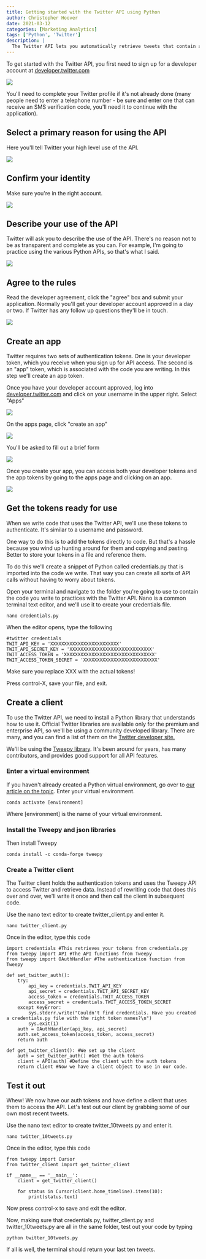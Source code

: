 ```yaml
---
title: Getting started with the Twitter API using Python
author: Christopher Hoover
date: 2021-03-12
categories: [Marketing Analytics]
tags: ['Python', 'Twitter']
description: |
  The Twitter API lets you automatically retrieve tweets that contain a particular hashtag.
---
```


To get started with the Twitter API, you first need to sign up for a developer account at [developer.twitter.com](https://developer.twitter.com/en/apply/user.html)

![](twitter_apply1.png)

You'll need to complete your Twitter profile if it's not already done (many people need to enter a telephone number - be sure and enter one that can receive an SMS verification code, you'll need it to continue with the application).

## Select a primary reason for using the API
Here you'll tell Twitter your high level use of the API.

![](twitter_apply_step2.png)

## Confirm your identity
Make sure you're in the right account.

![](twitter_applystep3.png)

## Describe your use of the API
Twitter will ask you to describe the use of the API. There's no reason not to be as transparent and complete as you can. For example, I'm going to practice using the various Python APIs, so that's what I said.

![](twitter_applystep4.png)

## Agree to the rules

Read the developer agreement, click the "agree" box and submit your application. Normally you'll get your developer account approved in a day or two. If Twitter has any follow up questions they'll be in touch.

![](twitter_applystep5.png)

## Create an app

Twitter requires two sets of authentication tokens. One is your developer token, which you receive when you sign up for API access. The second is an "app" token, which is associated with the code you are writing. In this step we'll create an app token.

Once you have your developer account approved, log into [developer.twitter.com](https://developer.twitter.com) and click on your username in the upper right. Select "Apps"

![](twitter_create1.png)

On the apps page, click "create an app"

![](twitter_create2.png)

You'll be asked to fill out a brief form

![](twitter_apply2.png)

Once you create your app, you can access both your developer tokens and the app tokens by going to the apps page and clicking on an app.

 ![](twitter_apply3.png)

## Get the tokens ready for use

When we write code that uses the Twitter API, we'll use these tokens to authenticate. It's similar to a username and password.

One way to do this is to add the tokens directly to code. But that's a hassle because you wind up hunting around for them and copying and pasting. Better to store your tokens in a file and reference them.

To do this we'll create a snippet of Python called credentials.py that is imported into the code we write. That way you can create all sorts of API calls without having to worry about tokens.

Open your terminal and navigate to the folder you're going to use to contain the code you write to practices with the Twitter API. Nano is a common terminal text editor, and we'll use it to create your credentials file.

```
nano credentials.py
```

When the editor opens, type the following

```
#twitter credentials
TWIT_API_KEY = 'XXXXXXXXXXXXXXXXXXXXXXXXX'
TWIT_API_SECRET_KEY = 'XXXXXXXXXXXXXXXXXXXXXXXXXXXXXX'
TWIT_ACCESS_TOKEN = 'XXXXXXXXXXXXXXXXXXXXXXXXXXXXXXXXX'
TWIT_ACCESS_TOKEN_SECRET = 'XXXXXXXXXXXXXXXXXXXXXXXXXXX'

```

Make sure you replace XXX with the actual tokens!

Press control-X, save your file, and exit.

## Create a client

To use the Twitter API, we need to install a Python library that understands how to use it. Official Twitter libraries are available only for the premium and enterprise API, so we'll be using a community developed library. There are many, and you can find a list of them on the [Twitter developer site.](https://developer.twitter.com/en/docs/developer-utilities/twitter-libraries)

We'll be using the [Tweepy library](https://github.com/tweepy/tweepy). It's been around for years, has many contributors, and provides good support for all API features.

### Enter a virtual environment
If you haven't already created a Python virtual environment, go over to [our article on the topic](/blog/virtual-environments-in-anaconda). Enter your virtual environment.

```
conda activate [environment]
```
Where [environment] is the name of your virtual environment.

### Install the Tweepy and json libraries
Then install Tweepy

```
conda install -c conda-forge tweepy
```

### Create a Twitter client

The Twitter client holds the authentication tokens and uses the Tweepy API to access Twitter and retrieve data. Instead of rewriting code that does this over and over, we'll write it once and then call the client in subsequent code.

Use the nano text editor to create twitter_client.py and enter it.

```
nano twitter_client.py
```

Once in the editor, type this code

```
import credentials #This retrieves your tokens from credentials.py
from tweepy import API #The API functions from Tweepy
from tweepy import OAuthHandler #The authentication function from Tweepy

def set_twitter_auth():
    try:
        api_key = credentials.TWIT_API_KEY
        api_secret = credentials.TWIT_API_SECRET_KEY
        access_token = credentials.TWIT_ACCESS_TOKEN
        access_secret = credentials.TWIT_ACCESS_TOKEN_SECRET
    except KeyError:
        sys.stderr.write("Couldn't find credentials. Have you created a credentials.py file with the right token names?\n")
        sys.exit(1)
    auth = OAuthHandler(api_key, api_secret)
    auth.set_access_token(access_token, access_secret)
    return auth

def get_twitter_client(): #We set up the client
    auth = set_twitter_auth() #Get the auth tokens
    client = API(auth) #Define the client with the auth tokens
    return client #Now we have a client object to use in our code.
```

## Test it out

Whew! We now have our auth tokens and have define a client that uses them to access the API. Let's test out our client by grabbing some of our own most recent tweets.

Use the nano text editor to create twitter_10tweets.py and enter it.

```
nano twitter_10tweets.py
```

Once in the editor, type this code

```
from tweepy import Cursor
from twitter_client import get_twitter_client

if __name__ == '__main__':
    client = get_twitter_client()

    for status in Cursor(client.home_timeline).items(10):
        print(status.text)
```

Now press control-x to save and exit the editor.

Now, making sure that credentials.py, twitter_client.py and twitter_10tweets.py are all in the same folder, test out your code by typing

```
python twitter_10tweets.py
```
If all is well, the terminal should return your last ten tweets.
